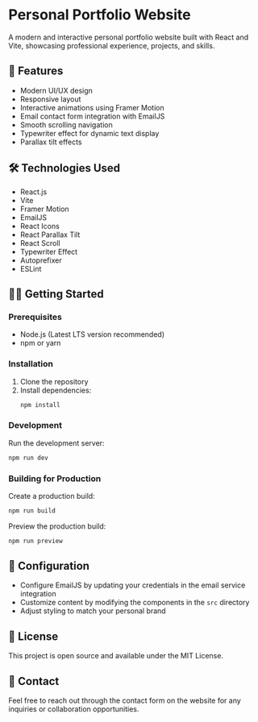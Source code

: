 # Personal Portfolio Website

A modern and interactive personal portfolio website built with React and Vite, showcasing professional experience, projects, and skills.

## 🚀 Features

- Modern UI/UX design
- Responsive layout
- Interactive animations using Framer Motion
- Email contact form integration with EmailJS
- Smooth scrolling navigation
- Typewriter effect for dynamic text display
- Parallax tilt effects

## 🛠️ Technologies Used

- React.js
- Vite
- Framer Motion
- EmailJS
- React Icons
- React Parallax Tilt
- React Scroll
- Typewriter Effect
- Autoprefixer
- ESLint

## 🏃‍♂️ Getting Started

### Prerequisites

- Node.js (Latest LTS version recommended)
- npm or yarn

### Installation

1. Clone the repository
2. Install dependencies:
   ```bash
   npm install
   ```

### Development

Run the development server:
```bash
npm run dev
```

### Building for Production

Create a production build:
```bash
npm run build
```

Preview the production build:
```bash
npm run preview
```

## 🔧 Configuration

- Configure EmailJS by updating your credentials in the email service integration
- Customize content by modifying the components in the `src` directory
- Adjust styling to match your personal brand

## 📝 License

This project is open source and available under the MIT License.

## 📧 Contact

Feel free to reach out through the contact form on the website for any inquiries or collaboration opportunities.
